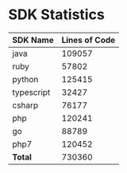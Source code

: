 # SDK Statistics

| SDK Name | Lines of Code |
| -------- | ------------- |
| java | 109057 |
| ruby | 57802 |
| python | 125415 |
| typescript | 32427 |
| csharp | 76177 |
| php | 120241 |
| go | 88789 |
| php7 | 120452 |
| **Total** | 730360 |
